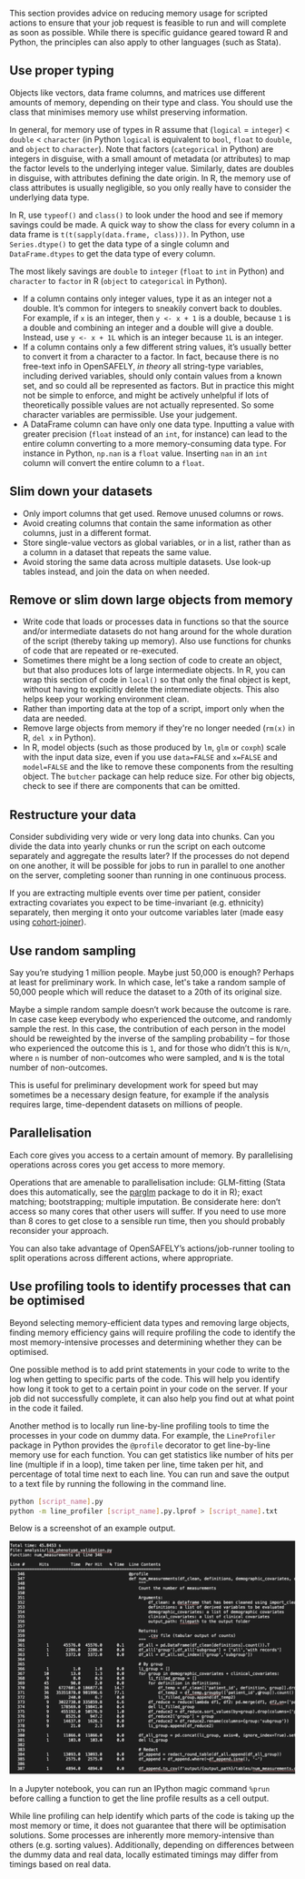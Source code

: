 This section provides advice on reducing memory usage for scripted actions to ensure that your job request is feasible to run and will complete as soon as possible. While there is specific guidance geared toward R and Python, the principles can also apply to other languages (such as Stata).

## Use proper typing

Objects like vectors, data frame columns, and matrices use different amounts of memory, depending on their type and class. You should use the class that minimises memory use whilst preserving information. 

In general, for memory use of types in R assume that (`logical` = `integer`) < `double` < `character` (in Python `logical` is equivalent to `bool`, `float` to `double`, and `object` to `character`). Note that factors (`categorical` in Python) are integers in disguise, with a small amount of metadata (or attributes) to map the factor levels to the underlying integer value. Similarly, dates are doubles in disguise, with attributes defining the date origin. In R, the memory use of class attributes is usually negligible, so you only really have to consider the underlying data type.

In R, use `typeof()` and `class()` to look under the hood and see if memory savings could be made. A quick way to show the class for every column in a data frame is `t(t(sapply(data.frame, class)))`. In Python, use `Series.dtype()` to get the data type of a single column and `DataFrame.dtypes` to get the data type of every column.

The most likely savings are `double` to `integer` (`float` to `int` in Python) and `character` to `factor` in R (`object` to `categorical` in Python).

* If a column contains only integer values, type it as an integer not a double. It’s common for integers to sneakily convert back to doubles. For example, if `x` is an integer, then `y <- x + 1` is a double, because `1` is a double and combining an integer and a double will give a double. Instead, use `y <- x + 1L` which is an integer because `1L` is an integer.
* If a column contains only a few different string values, it’s usually better to convert it from a character to a factor. In fact, because there is no free-text info in OpenSAFELY, _in theory_ all string-type variables, including derived variables, should only contain values from a known set, and so could all be represented as factors. But in practice this might not be simple to enforce, and might be actively unhelpful if lots of theoretically possible values are not actually represented. So some character variables are permissible. Use your judgement.
* A DataFrame column can have only one data type. Inputting a value with greater precision (`float` instead of an `int`, for instance) can lead to the entire column converting to a more memory-consuming data type. For instance in Python, `np.nan` is a `float` value. Inserting `nan` in an `int` column will convert the entire column to a `float`. 

## Slim down your datasets

* Only import columns that get used. Remove unused columns or rows.
* Avoid creating columns that contain the same information as other columns, just in a different format.
* Store single-value vectors as global variables, or in a list, rather than as a column in a dataset that repeats the same value.
* Avoid storing the same data across multiple datasets. Use look-up tables instead, and join the data on when needed.

## Remove or slim down large objects from memory

* Write code that loads or processes data in functions so that the source and/or intermediate datasets do not hang around for the whole duration of the script (thereby taking up memory). Also use functions for chunks of code that are repeated or re-executed.
* Sometimes there might be a long section of code to create an object, but that also produces lots of large intermediate objects. In R, you can wrap this section of code in `local()` so that only the final object is kept, without having to explicitly delete the intermediate objects. This also helps keep your working environment clean.
* Rather than importing data at the top of a script, import only when the data are needed. 
* Remove large objects from memory if they're no longer needed (`rm(x)` in R, `del x` in Python).
* In R, model objects (such as those produced by `lm`, `glm` or `coxph`) scale with the input data size, even if you use `data=FALSE` and `x=FALSE` and `model=FALSE` and the like to remove these components from the resulting object. The `butcher` package can help reduce size. For other big objects, check to see if there are components that can be omitted.

## Restructure your data 

Consider subdividing very wide or very long data into chunks. Can you divide the data into yearly chunks or run the script on each outcome separately and aggregate the results later? If the processes do not depend on one another, it will be possible for jobs to run in parallel to one another on the server, completing sooner than running in one continuous process. 

If you are extracting multiple events over time per patient, consider extracting covariates you expect to be time-invariant (e.g. ethnicity) separately, then merging it onto your outcome variables later (made easy using [cohort-joiner](https://actions.opensafely.org/actions/cohort-joiner/v0.0.27/)).

## Use random sampling

Say you’re studying 1 million people. Maybe just 50,000 is enough? Perhaps at least for preliminary work. In which case, let's take a random sample of 50,000 people which will reduce the dataset to a 20th of its original size.

Maybe a simple random sample doesn’t work because the outcome is rare. In case case keep everybody who experienced the outcome, and randomly sample the rest. In this case, the contribution of each person in the model should be reweighted by the inverse of the sampling probability – for those who experienced the outcome this is `1`, and for those who didn’t this is `N/n`, where `n` is number of non-outcomes who were sampled, and `N` is the total number of non-outcomes.

This is useful for preliminary development work for speed but may sometimes be a necessary design feature, for example if the analysis requires large, time-dependent datasets on millions of people.

## Parallelisation

Each core gives you access to a certain amount of memory. By parallelising operations across cores you get access to more memory.

Operations that are amenable to parallelisation include: GLM-fitting (Stata does this automatically, see the [parglm](https://cran.r-project.org/web/packages/parglm/index.html) package to do it in R); exact matching; bootstrapping; multiple imputation. Be considerate here: don’t access so many cores that other users will suffer. If you need to use more than 8 cores to get close to a sensible run time, then you should probably reconsider your approach.

You can also take advantage of OpenSAFELY’s actions/job-runner tooling to split operations across different actions, where appropriate.

## Use profiling tools to identify processes that can be optimised

Beyond selecting memory-efficient data types and removing large objects, finding memory efficiency gains will require profiling the code to identify the most memory-intensive processes and determining whether they can be optimised.

One possible method is to add print statements in your code to write to the log when getting to specific parts of the code. This will help you identify how long it took to get to a certain point in your code on the server. If your job did not successfully complete, it can also help you find out at what point in the code it failed.

Another method is to locally run line-by-line profiling tools to time the processes in your code on dummy data. For example, the `LineProfiler` package in Python provides the `@profile` decorator to get line-by-line memory use for each function. You can get statistics like number of hits per line (multiple if in a loop), time taken per line, time taken per hit, and percentage of total time next to each line. You can run and save the output to a text file by running the following in the command line.

```bash
python [script_name].py
python -m line_profiler [script_name].py.lprof > [script_name].txt
```

Below is a screenshot of an example output.

![Example output from line profiler on dummy data](images/line-profiler-output-dummy-data.png)

In a Jupyter notebook, you can run an IPython magic command `%prun` before calling a function to get the line profile results as a cell output.

While line profiling can help identify which parts of the code is taking up the most memory or time, it does not guarantee that there will be optimisation solutions. Some processes are inherently more memory-intensive than others (e.g. sorting values). Additionally, depending on differences between the dummy data and real data, locally estimated timings may differ from timings based on real data.